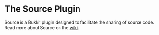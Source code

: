 # The Source Plugin

Source is a Bukkit plugin designed to facilitate the sharing of source code.
Read more about Source on the 
[wiki](https://gitlab.com/sfinnqs/source/-/wikis/home).
